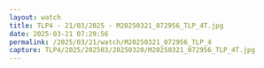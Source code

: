 ```yaml
---
layout: watch
title: TLP4 - 21/03/2025 - M20250321_072956_TLP_4T.jpg
date: 2025-03-21 07:29:56
permalink: /2025/03/21/watch/M20250321_072956_TLP_4
capture: TLP4/2025/202503/20250320/M20250321_072956_TLP_4T.jpg
---
```

